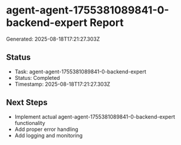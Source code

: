 # agent-agent-1755381089841-0-backend-expert Report

Generated: 2025-08-18T17:21:27.303Z

## Status
- Task: agent-agent-1755381089841-0-backend-expert
- Status: Completed
- Timestamp: 2025-08-18T17:21:27.303Z

## Next Steps
- Implement actual agent-agent-1755381089841-0-backend-expert functionality
- Add proper error handling
- Add logging and monitoring
